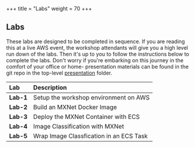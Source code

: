 +++
title = "Labs"
weight = 70
+++

## Labs

These labs are designed to be completed in sequence. If you are reading this at a live AWS event, the workshop attendants will give you a high level run down of the labs. Then it's up to you to follow the instructions below to complete the labs. Don't worry if you're embarking on this journey in the comfort of your office or home- presentation materials can be found in the git repo in the top-level [presentation](https://github.com/awslabs/ecs-deep-learning-workshop/tree/master/presentation) folder.


<!--
**Lab 1:** Setup the workshop environment on AWS

**Lab 2:** Build an MXNet Docker Image

**Lab 3:** Deploy the MXNet Container with ECS

**Lab 4:** Image Classification with MXNet

**Lab 5:** Wrap Image Classfication in an ECS Task
-->



| 	Lab 	   | 		   Description			|
| :--------------  | :----------------------------------------	|
| **Lab-1**	   | Setup the workshop environment on AWS	|
| **Lab-2**	   | Build an MXNet Docker Image		|
| **Lab-3**	   | Deploy the MXNet Container with ECS	|
| **Lab-4**	   | Image Classification with MXNet		|
| **Lab-5**	   | Wrap Image Classfication in an ECS Task	|


